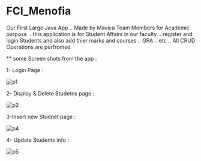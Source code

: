 # FCI_Menofia
Our First Large Java App .. Made by Mavica Team Members for Academic purpose .. this application is for Student Affairs in our faculty .. register and login Students and also add thier marks and courses .. GPA .. etc .. All CRUD  Operations are perfromed

** some Screen shots from the app :

1- Login Page :

![p1](https://user-images.githubusercontent.com/65943047/169623532-097212ac-79d6-409b-a903-f0f5a3e59a81.png)

2- Display & Delete Studetns page : 

![p2](https://user-images.githubusercontent.com/65943047/169623549-5eff164d-204c-4989-91b8-c9d3a7a82b2c.png)

3-Insert new Studnet page :

![p4](https://user-images.githubusercontent.com/65943047/169623572-e32f500f-f970-4286-89ad-f2474c9eeaef.png)

4- Update Students info : 

![p5](https://user-images.githubusercontent.com/65943047/169623594-b4018646-a1b3-4a1a-b6ca-e1fa1b7da125.png)
